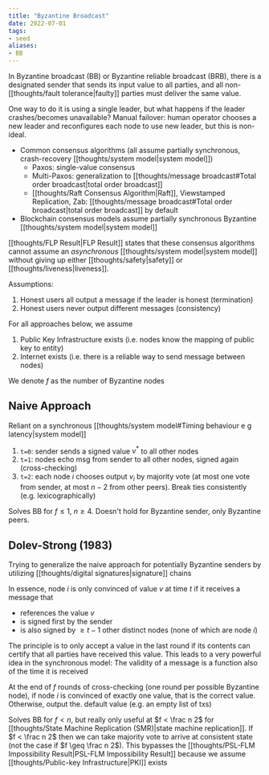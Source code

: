 ```yaml
---
title: "Byzantine Broadcast"
date: 2022-07-01
tags:
- seed
aliases:
- BB
---
```


In Byzantine broadcast (BB) or Byzantine reliable broadcast (BRB), there is a designated sender that sends its input value to all parties, and all non-[[thoughts/fault tolerance|faulty]] parties must deliver the same value.

One way to do it is using a single leader, but what happens if the leader crashes/becomes unavailable? Manual failover: human operator chooses a new leader and reconfigures each node to use new leader, but this is non-ideal.

- Common consensus algorithms (all assume partially synchronous, crash-recovery [[thoughts/system model|system model]])
	- Paxos: single-value consensus
	- Multi-Paxos: generalization to [[thoughts/message broadcast#Total order broadcast|total order broadcast]]
	- [[thoughts/Raft Consensus Algorithm|Raft]], Viewstamped Replication, Zab: [[thoughts/message broadcast#Total order broadcast|total order broadcast]] by default
- Blockchain consensus models assume partially synchronous Byzantine [[thoughts/system model|system model]]

[[thoughts/FLP Result|FLP Result]] states that these consensus algorithms cannot assume an *asynchronous* [[thoughts/system model|system model]] without giving up either [[thoughts/safety|safety]] or [[thoughts/liveness|liveness]].

Assumptions:
1. Honest users all output a message if the leader is honest (termination)
2. Honest users never output different messages (consistency)

For all approaches below, we assume
1. Public Key Infrastructure exists (i.e. nodes know the mapping of public key to entity)
2. Internet exists (i.e. there is a reliable way to send message between nodes)

We denote $f$ as the number of Byzantine nodes

## Naive Approach
Reliant on a synchronous [[thoughts/system model#Timing behaviour e g latency|system model]]

1. `t=0`: sender sends a signed value $v^*$ to all other nodes
2. `t=1`: nodes echo msg from sender to all other nodes, signed again (cross-checking)
3. `t=2`: each node $i$ chooses output $v_i$ by majority vote (at most one vote from sender, at most $n-2$ from other peers). Break ties consistently (e.g. lexicographically)

Solves BB for $f \leq 1$, $n \geq 4$. Doesn't hold for Byzantine sender, only Byzantine peers.

## Dolev-Strong (1983)
Trying to generalize the naive approach for potentially Byzantine senders by utilizing [[thoughts/digital signatures|signature]] chains

In essence, node $i$ is only convinced of value $v$ at time $t$ if it receives a message that
- references the value $v$
- is signed first by the sender
- is also signed by $\geq t-1$ other distinct nodes (none of which are node $i$)

The principle is to only accept a value in the last round if its contents can certify that all parties have received this value. This leads to a very powerful idea in the synchronous model: The validity of a message is a function also of the time it is received

At the end of $f$ rounds of cross-checking (one round per possible Byzantine node), if node $i$ is convinced of exactly one value, that is the correct value. Otherwise, output the. default value (e.g. an empty list of txs)

Solves BB for $f < n$, but really only useful at $f < \frac n 2$ for [[thoughts/State Machine Replication (SMR)|state machine replication]]. If $f < \frac n 2$ then we can take majority vote to arrive at consistent state (not the case if $f \geq \frac n 2$). This bypasses the [[thoughts/PSL-FLM Impossibility Result|PSL-FLM Impossibility Result]] because we assume [[thoughts/Public-key Infrastructure|PKI]] exists